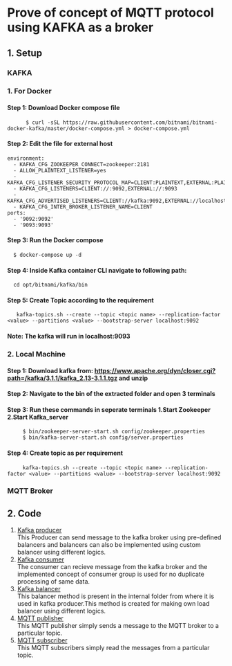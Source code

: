 # Prove of concept of MQTT protocol using KAFKA as a broker

## 1. Setup
   ### KAFKA
   ### 1. For Docker
   #### Step 1: Download Docker compose file
          $ curl -sSL https://raw.githubusercontent.com/bitnami/bitnami-docker-kafka/master/docker-compose.yml > docker-compose.yml
   #### Step 2: Edit the file for external host
    environment:
      - KAFKA_CFG_ZOOKEEPER_CONNECT=zookeeper:2181
      - ALLOW_PLAINTEXT_LISTENER=yes
      - KAFKA_CFG_LISTENER_SECURITY_PROTOCOL_MAP=CLIENT:PLAINTEXT,EXTERNAL:PLAINTEXT
      - KAFKA_CFG_LISTENERS=CLIENT://:9092,EXTERNAL://:9093
      - KAFKA_CFG_ADVERTISED_LISTENERS=CLIENT://kafka:9092,EXTERNAL://localhost:9093
      - KAFKA_CFG_INTER_BROKER_LISTENER_NAME=CLIENT
    ports:
      - '9092:9092'
      - '9093:9093'
   #### Step 3: Run the Docker compose
      $ docker-compose up -d
   #### Step 4: Inside Kafka container CLI navigate to following path:  
      cd opt/bitnami/kafka/bin
   #### Step 5: Create Topic according to the requirement
       kafka-topics.sh --create --topic <topic name> --replication-factor <value> --partitions <value> --bootstrap-server localhost:9092
   #### Note: The kafka will run in localhost:9093
   
   ### 2. Local Machine
   #### Step 1: Download kafka from: https://www.apache.org/dyn/closer.cgi?path=/kafka/3.1.1/kafka_2.13-3.1.1.tgz and unzip
   #### Step 2: Navigate to the bin of the extracted folder and open 3 terminals
   #### Step 3: Run these commands in seperate terminals 1.Start Zookeeper 2.Start Kafka_server
  
         $ bin/zookeeper-server-start.sh config/zookeeper.properties
         $ bin/kafka-server-start.sh config/server.properties
  #### Step 4: Create topic as per requirement
         kafka-topics.sh --create --topic <topic name> --replication-factor <value> --partitions <value> --bootstrap-server localhost:9092
  ### MQTT Broker
      
## 2. Code
   1. [Kafka producer](cmd/kafka_producer) <br>
     This Producer can send message to the kafka broker using pre-defined balancers and balancers can also be implemented using custom balancer using different logics.<br>
   2. [Kafka consumer](cmd/kafka_consumer) <br>
   The consumer can recieve message from the kafka broker and the implemented concept of consumer group is used for no duplicate processing of same data.<br>
   3. [Kafka balancer](inernal/balancer)   <br>
   This balancer method is present in the internal folder from where it is used in kafka producer.This method is created for making own load balancer using different logics.<br>
   4. [MQTT publisher](cmd/publish)        <br>
   This MQTT publisher simply sends a message to the MQTT broker to a particular topic.<br>
   5. [MQTT subscriber](cmd/subscribed)<br>
   This MQTT subscribers simply read the messages from a particular topic.
   
